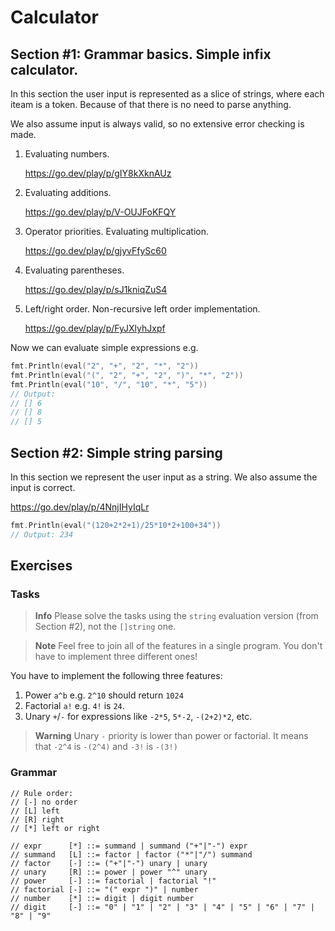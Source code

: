 # Calculator

## Section #1: Grammar basics. Simple infix calculator.

In this section the user input is represented as a slice of strings, where each iteam is a token. Because of that there is no need to parse anything.

We also assume input is always valid, so no extensive error checking is made.

1. Evaluating numbers.

   https://go.dev/play/p/gIY8kXknAUz
   
2. Evaluating additions.

   https://go.dev/play/p/V-OUJFoKFQY

3. Operator priorities. Evaluating multiplication.

   https://go.dev/play/p/gjyvFfySc60

4. Evaluating parentheses.

   https://go.dev/play/p/sJ1kniqZuS4

5. Left/right order. Non-recursive left order implementation.

   https://go.dev/play/p/FyJXlyhJxpf

Now we can evaluate simple expressions e.g.

```go
fmt.Println(eval("2", "+", "2", "*", "2"))
fmt.Println(eval("(", "2", "+", "2", ")", "*", "2"))
fmt.Println(eval("10", "/", "10", "*", "5"))
// Output:
// [] 6
// [] 8
// [] 5
```

## Section #2: Simple string parsing

In this section we represent the user input as a string. We also assume the input is correct.

https://go.dev/play/p/4NnjIHyIqLr

```go
fmt.Println(eval("(120+2*2+1)/25*10*2+100+34"))
// Output: 234
```

## Exercises

### Tasks

> **Info**
> Please solve the tasks using the `string` evaluation version (from Section #2), not the `[]string` one.

> **Note**
> Feel free to join all of the features in a single program. You don't have to implement three different ones!

You have to implement the following three features:

1. Power `a^b` e.g. `2^10` should return `1024`
2. Factorial `a!` e.g. `4!` is `24`.
3. Unary `+`/`-` for expressions like `-2*5`, `5*-2`, `-(2+2)*2`, etc.

> **Warning**
> Unary `-` priority is lower than power or factorial. It means that `-2^4` is `-(2^4)` and `-3!` is `-(3!)`

### Grammar

```
// Rule order:
// [-] no order
// [L] left
// [R] right
// [*] left or right

// expr      [*] ::= summand | summand ("+"|"-") expr
// summand   [L] ::= factor | factor ("*"|"/") summand
// factor    [-] ::= ("+"|"-") unary | unary
// unary     [R] ::= power | power "^" unary
// power     [-] ::= factorial | factorial "!"
// factorial [-] ::= "(" expr ")" | number
// number    [*] ::= digit | digit number
// digit     [-] ::= "0" | "1" | "2" | "3" | "4" | "5" | "6" | "7" | "8" | "9"
```
